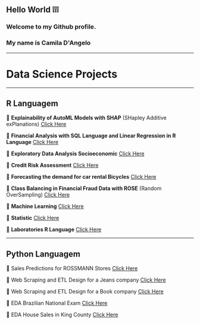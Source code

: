 ## Hello World :grey_exclamation::grey_exclamation::grey_exclamation:


### Welcome to my Github profile.


### My name is Camila D'Angelo 

***
# Data Science Projects
***
## **R Languagem**

:large_blue_circle: **Explainability of AutoML Models with SHAP** (SHapley Additive exPlanations) [Click Here](https://github.com/camila-dangelo-tempesta/shapley_additive_exPlanations)

:small_blue_diamond: **Financial Analysis with SQL Language and Linear Regression in R Language** [Click Here](https://github.com/camila-dangelo-tempesta/hospital_cost_report_public_use_file)

:large_blue_circle: **Exploratory Data Analysis Socioeconomic** [Click Here](https://github.com/camila-dangelo-tempesta/world_happiness-_report)

:large_blue_circle: **Credit Risk Assessment** [Click Here](https://github.com/camila-dangelo-tempesta/german_credit_data)

:large_blue_circle: **Forecasting the demand for car rental Bicycles** [Click Here](https://github.com/camila-dangelo-tempesta/bikeshare_capital_rental_forecast)

:large_blue_circle: **Class Balancing in Financial Fraud Data with ROSE**  (Random OverSampling) [Click Here](https://github.com/camila-dangelo-tempesta/credit_card_fraud_detection)

:large_blue_circle: **Machine Learning** [Click Here](https://github.com/camila-dangelo-tempesta/Machine_Learning)

:large_blue_circle: **Statistic** [Click Here](https://github.com/camila-dangelo-tempesta/Statistic)

:large_blue_circle: **Laboratories R Language** [Click Here](https://github.com/camila-dangelo-tempesta/R_Language)

***
## **Python Languagem**

 :red_circle: Sales Predictions for ROSSMANN Stores [Click Here](https://github.com/camila-dangelo-tempesta/rossmann_sales_forecast)

 :red_circle: Web Scraping and ETL Design for a Jeans company [Click Here](https://github.com/camila-dangelo-tempesta/star_jeans)

 :red_circle: Web Scraping and ETL Design for a Book company [Click Here](https://github.com/camila-dangelo-tempesta/books_to_scrape)

 :red_circle: EDA Brazilian National Exam [Click Here](https://github.com/camila-dangelo-tempesta/brazilian_national_exam)

 :red_circle: EDA House Sales in King County [Click Here](https://github.com/camila-dangelo-tempesta/house_sales_k_c)




